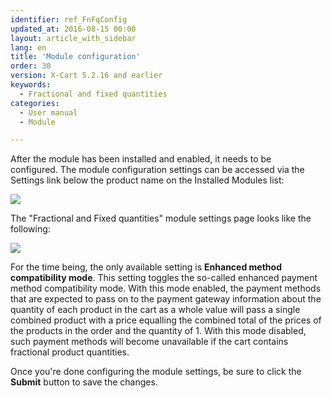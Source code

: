 ```yaml
---
identifier: ref_FnFqConfig
updated_at: 2016-08-15 00:00
layout: article_with_sidebar
lang: en
title: 'Module configuration'
order: 30
version: X-Cart 5.2.16 and earlier
keywords:
  - Fractional and fixed quantities
categories:
  - User manual
  - Module

---
```


After the module has been installed and enabled, it needs to be configured. The module configuration settings can be accessed via the Settings link below the product name on the Installed Modules list:

![]({{site.baseurl}}/attachments/9666738/9634072.png)

The "Fractional and Fixed quantities" module settings page looks like the following:

![]({{site.baseurl}}/attachments/9666738/9634073.png)

For the time being, the only available setting is **Enhanced method compatibility mode**. This setting toggles the so-called enhanced payment method compatibility mode. With this mode enabled, the payment methods that are expected to pass on to the payment gateway information about the quantity of each product in the cart as a whole value will pass a single combined product with a price equalling the combined total of the prices of the products in the order and the quantity of 1\. With this mode disabled, such payment methods will become unavailable if the cart contains fractional product quantities.

Once you're done configuring the module settings, be sure to click the **Submit** button to save the changes.
